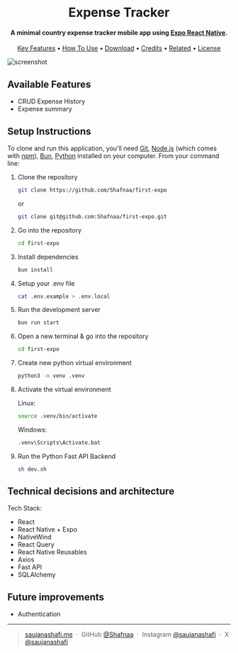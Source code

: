 <h1 align="center">
  <br>
    Expense Tracker
  <br>
</h1>

<h4 align="center">A minimal country expense tracker mobile app using <a href="https://expo.dev" target="_blank">Expo React Native</a>.</h4>

<p align="center">
  <a href="#key-features">Key Features</a> •
  <a href="#setup-instructions">How To Use</a> •
  <a href="#download">Download</a> •
  <a href="#credits">Credits</a> •
  <a href="#related">Related</a> •
  <a href="#license">License</a>
</p>

![screenshot](./assets/screenshot.png)

## Available Features

- CRUD Expense History
- Expense summary

## Setup Instructions

To clone and run this application, you'll need [Git](https://git-scm.com), [Node.js](https://nodejs.org/en/download/) (which comes with [npm](http://npmjs.com)), [Bun](https://bun.sh), [Python](https://www.python.org) installed on your computer. From your command line:

1. Clone the repository

    ```bash
    git clone https://github.com/Shafnaa/first-expo
    ```

    or

    ```bash
    git clone git@github.com:Shafnaa/first-expo.git
    ```

2. Go into the repository

    ```bash
    cd first-expo
    ```

3. Install dependencies

    ```bash
    bun install
    ```

4. Setup your .env file

    ```bash
    cat .env.example > .env.local
    ```

5. Run the development server

    ```bash
    bun run start
    ```

6. Open a new terminal & go into the repository

    ```bash
    cd first-expo
    ```

7. Create new python virtual environment

    ```bash
    python3 -m venv .venv
    ```

8. Activate the virtual environment

    Linux:
    ```bash
    source .venv/bin/activate
    ```
    
    Windows:
    ```bash
    .venv\Scripts\Activate.bat
    ```

9. Run the Python Fast API Backend

    ```bash
    sh dev.sh
    ```

## Technical decisions and architecture

Tech Stack:

- React
- React Native + Expo
- NativeWind
- React Query
- React Native Reusables
- Axios
- Fast API
- SQLAlchemy

## Future improvements

- Authentication

---

> [saujanashafi.me](https://saujanashafi.me) &nbsp;&middot;&nbsp;
> GitHub [@Shafnaa](https://github.com/Shafnaa) &nbsp;&middot;&nbsp;
> Instagram [@saujanashafi](https://instagram.com/saujanashafi) &nbsp;&middot;&nbsp;
> X [@saujanashafi](https://x.com/saujanashafi)
